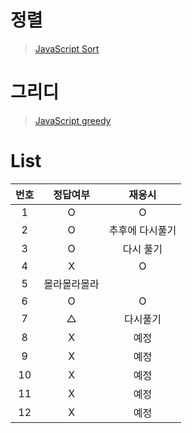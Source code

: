 # 정렬
> [JavaScript Sort](../../../theory/sort.md)

# 그리디
> [JavaScript greedy](../../../theory/greedy.md)

# List
|번호|정답여부|재응시|
|:---:|:---:|:---:|
|1|O|O|
|2|O|추후에 다시풀기|
|3|O|다시 풀기|
|4|X|O|
|5|몰라몰라몰라||
|6|O|O|
|7|△|다시풀기|
|8|X|예정|
|9|X|예정|
|10|X|예정|
|11|X|예정|
|12|X|예정|
